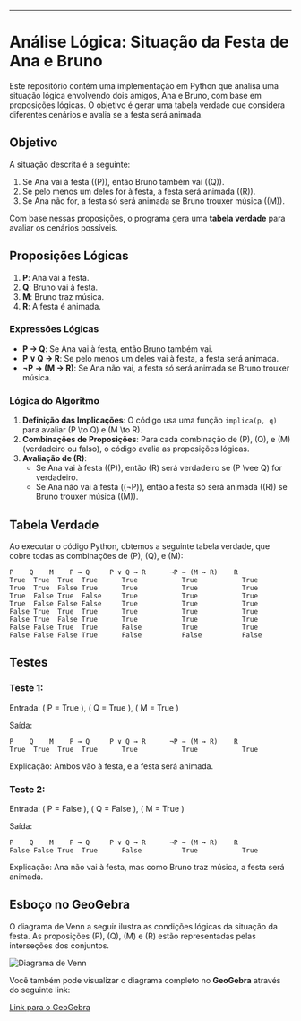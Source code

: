 ---

# Análise Lógica: Situação da Festa de Ana e Bruno

Este repositório contém uma implementação em Python que analisa uma situação lógica envolvendo dois amigos, Ana e Bruno, com base em proposições lógicas. O objetivo é gerar uma tabela verdade que considera diferentes cenários e avalia se a festa será animada.

## Objetivo

A situação descrita é a seguinte:
1. Se Ana vai à festa (\(P\)), então Bruno também vai (\(Q\)).
2. Se pelo menos um deles for à festa, a festa será animada (\(R\)).
3. Se Ana não for, a festa só será animada se Bruno trouxer música (\(M\)).

Com base nessas proposições, o programa gera uma **tabela verdade** para avaliar os cenários possíveis.

## Proposições Lógicas

1. **P**: Ana vai à festa.
2. **Q**: Bruno vai à festa.
3. **M**: Bruno traz música.
4. **R**: A festa é animada.

### Expressões Lógicas

- **P → Q**: Se Ana vai à festa, então Bruno também vai.
- **P ∨ Q → R**: Se pelo menos um deles vai à festa, a festa será animada.
- **¬P → (M → R)**: Se Ana não vai, a festa só será animada se Bruno trouxer música.

### Lógica do Algoritmo

1. **Definição das Implicações**: O código usa uma função `implica(p, q)` para avaliar \(P \to Q\) e \(M \to R\).
2. **Combinações de Proposições**: Para cada combinação de \(P\), \(Q\), e \(M\) (verdadeiro ou falso), o código avalia as proposições lógicas.
3. **Avaliação de \(R\)**: 
   - Se Ana vai à festa (\(P\)), então \(R\) será verdadeiro se \(P \vee Q\) for verdadeiro.
   - Se Ana não vai à festa (\(¬P\)), então a festa só será animada (\(R\)) se Bruno trouxer música (\(M\)).



## Tabela Verdade

Ao executar o código Python, obtemos a seguinte tabela verdade, que cobre todas as combinações de \(P\), \(Q\), e \(M\):

```
P    Q    M    P → Q     P ∨ Q → R      ¬P → (M → R)    R
True  True  True  True      True           True           True
True  True  False True      True           True           True
True  False True  False     True           True           True
True  False False False     True           True           True
False True  True  True      True           True           True
False True  False True      True           True           True
False False True  True      False          True           True
False False False True      False          False          False
```

## Testes

### Teste 1:
Entrada: \( P = True \), \( Q = True \), \( M = True \)

Saída:
```
P    Q    M    P → Q     P ∨ Q → R      ¬P → (M → R)    R
True  True  True  True      True           True           True
```
Explicação: Ambos vão à festa, e a festa será animada.

### Teste 2:
Entrada: \( P = False \), \( Q = False \), \( M = True \)

Saída:
```
P    Q    M    P → Q     P ∨ Q → R      ¬P → (M → R)    R
False False True  True      False          True           True
```
Explicação: Ana não vai à festa, mas como Bruno traz música, a festa será animada.

## Esboço no GeoGebra

O diagrama de Venn a seguir ilustra as condições lógicas da situação da festa. As proposições \(P\), \(Q\), \(M\) e \(R\) estão representadas pelas interseções dos conjuntos.

![Diagrama de Venn]()

Você também pode visualizar o diagrama completo no **GeoGebra** através do seguinte link:

[Link para o GeoGebra](https://www.geogebra.org/classic)

